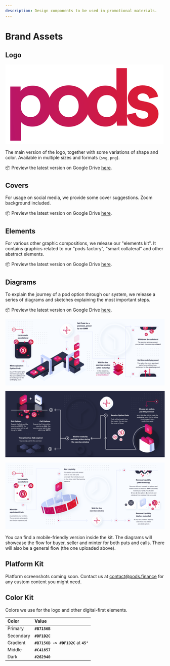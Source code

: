 ```yaml
---
description: Design components to be used in promotional materials.
---
```


# Brand Assets

## Logo

![Suggested version](../.gitbook/assets/logo-gradient-2.svg)

The main version of the logo, together with some variations of shape and color. Available in multiple sizes and formats \(`svg`, `png`\).

📦 Preview the latest version on Google Drive [here](https://drive.google.com/drive/folders/1J_yHuhw1G9t1izzt7O5ybIGWVfFGFTgh?usp=sharing).

## Covers

For usage on social media, we provide some cover suggestions. Zoom background included.

📦 Preview the latest version on Google Drive [here](https://drive.google.com/drive/folders/1ZemWz1abmBQgHXHh3pQnHab0ZUknzQOf?usp=sharing).

## Elements

For various other graphic compositions, we release our "elements kit". It contains graphics related to our "pods factory", "smart collateral" and other abstract elements.

📦 Preview the latest version on Google Drive [here](https://drive.google.com/drive/folders/1sSx28bDUgd8JZA8W5NkG1wz-LfLLHu12?usp=sharing).

## Diagrams

To explain the journey of a pod option through our system, we release a series of diagrams and sketches explaining the most important steps.

📦 Preview the latest version on Google Drive [here](https://drive.google.com/drive/folders/11w1Ru_e7G60HuCrKrdWPaG9JqEmAEnZS?usp=sharing).

![Option seller preview \(general\)](../.gitbook/assets/seller_general.png)

![Option buyer preview \(general\)](../.gitbook/assets/buyer_general.png)

![Minter preview \(general\)](../.gitbook/assets/minter_general_2x.png)

You can find a mobile-friendly version inside the kit. The diagrams will showcase the flow for buyer, seller and minter for both puts and calls. There will also be a general flow \(the one uploaded above\).

## Platform Kit

Platform screenshots coming soon. Contact us at contact@pods.finance for any custom content you might need.

## Color Kit

Colors we use for the logo and other digital-first elements.

| Color | Value |
| :--- | :--- |
| Primary | **`#B7156B`** |
| Secondary | **`#DF1D2C`** |
| Gradient | **`#B7156B -> #DF1D2C`** at **`45°`** |
| Middle | **`#C41857`** |
| Dark | **`#262940`** |


